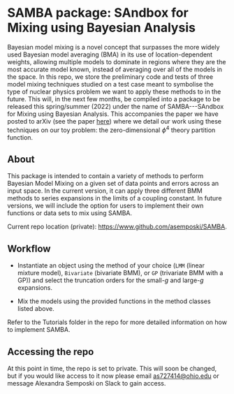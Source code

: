 <!-- #region -->
# SAMBA package: SAndbox for Mixing using Bayesian Analysis

Bayesian model mixing is a novel concept that surpasses the more widely used Bayesian model averaging (BMA) in its use of location-dependent weights, allowing multiple models to dominate in regions where they are the most accurate model known, instead of averaging over all of the models in the space. In this repo, we store the preliminary code and tests of three model mixing techniques studied on a test case meant to symbolise the type of nuclear physics problem we want to apply these methods to in the future. This will, in the next few months, be compiled into a package to be released this spring/summer (2022) under the name of SAMBA---SAndbox for Mixing using Bayesian Analysis. This accompanies the paper we have posted to arXiv (see the paper [here](https://arxiv.org/abs/2206.04116)) where we detail our work using these techniques on our toy problem: the zero-dimensional $\phi^{4}$ theory partition function.


## About 

This package is intended to contain a variety of methods to perform Bayesian Model Mixing on a given set of data points and errors across an input space. In the current version, it can apply three different BMM methods to series expansions in the limits of a coupling constant. In future versions, we will include the option for users to implement their own functions or data sets to mix using SAMBA. 

Current repo location (private): https://www.github.com/asemposki/SAMBA. 


## Workflow 

- Instantiate an object using the method of your choice (`LMM` (linear mixture model), `Bivariate` (bivariate BMM), or `GP` (trivariate BMM with a GP)) and select the truncation orders for the small-$g$ and large-$g$ expansions. 


- Mix the models using the provided functions in the method classes listed above. 

Refer to the Tutorials folder in the repo for more detailed information on how to implement SAMBA. 


## Accessing the repo

At this point in time, the repo is set to private. This will soon be changed, but if you would like access to it now please email as727414@ohio.edu or message Alexandra Semposki on Slack to gain access. 
<!-- #endregion -->
